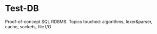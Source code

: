 # Test-DB
Proof-of-concept SQL RDBMS. Topics touched: algorithms, lexer&amp;parser, cache, sockets, file I/O
